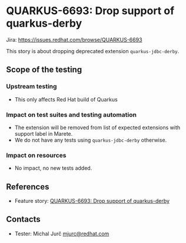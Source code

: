 # QUARKUS-6693: Drop support of quarkus-derby

Jira: https://issues.redhat.com/browse/QUARKUS-6693

This story is about dropping deprecated extension `quarkus-jdbc-derby`.

## Scope of the testing

### Upstream testing
* This only affects Red Hat build of Quarkus

### Impact on test suites and testing automation
* The extension will be removed from list of expected extensions with support 
  label in Marete.
* We do not have any tests using `quarkus-jdbc-derby` otherwise.

### Impact on resources
* No impact, no new tests added.

## References
* Feature story: [QUARKUS-6693: Drop support of quarkus-derby](https://issues.redhat.com/browse/QUARKUS-6693)

## Contacts
* Tester: Michal Jurč <mjurc@redhat.com>